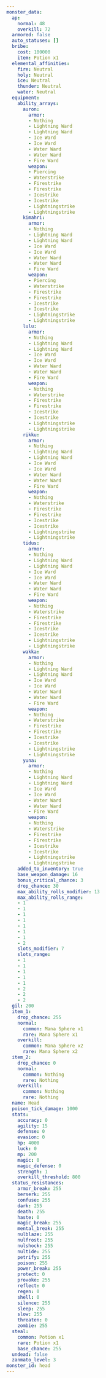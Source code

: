 ```yaml
---
monster_data:
  ap:
    normal: 48
    overkill: 72
  armored: false
  auto_statuses: []
  bribe:
    cost: 100000
    item: Potion x1
  elemental_affinities:
    fire: Neutral
    holy: Neutral
    ice: Neutral
    thunder: Neutral
    water: Neutral
  equipment:
    ability_arrays:
      auron:
        armor:
        - Nothing
        - Lightning Ward
        - Lightning Ward
        - Ice Ward
        - Ice Ward
        - Water Ward
        - Water Ward
        - Fire Ward
        weapon:
        - Piercing
        - Waterstrike
        - Firestrike
        - Firestrike
        - Icestrike
        - Icestrike
        - Lightningstrike
        - Lightningstrike
      kimahri:
        armor:
        - Nothing
        - Lightning Ward
        - Lightning Ward
        - Ice Ward
        - Ice Ward
        - Water Ward
        - Water Ward
        - Fire Ward
        weapon:
        - Piercing
        - Waterstrike
        - Firestrike
        - Firestrike
        - Icestrike
        - Icestrike
        - Lightningstrike
        - Lightningstrike
      lulu:
        armor:
        - Nothing
        - Lightning Ward
        - Lightning Ward
        - Ice Ward
        - Ice Ward
        - Water Ward
        - Water Ward
        - Fire Ward
        weapon:
        - Nothing
        - Waterstrike
        - Firestrike
        - Firestrike
        - Icestrike
        - Icestrike
        - Lightningstrike
        - Lightningstrike
      rikku:
        armor:
        - Nothing
        - Lightning Ward
        - Lightning Ward
        - Ice Ward
        - Ice Ward
        - Water Ward
        - Water Ward
        - Fire Ward
        weapon:
        - Nothing
        - Waterstrike
        - Firestrike
        - Firestrike
        - Icestrike
        - Icestrike
        - Lightningstrike
        - Lightningstrike
      tidus:
        armor:
        - Nothing
        - Lightning Ward
        - Lightning Ward
        - Ice Ward
        - Ice Ward
        - Water Ward
        - Water Ward
        - Fire Ward
        weapon:
        - Nothing
        - Waterstrike
        - Firestrike
        - Firestrike
        - Icestrike
        - Icestrike
        - Lightningstrike
        - Lightningstrike
      wakka:
        armor:
        - Nothing
        - Lightning Ward
        - Lightning Ward
        - Ice Ward
        - Ice Ward
        - Water Ward
        - Water Ward
        - Fire Ward
        weapon:
        - Nothing
        - Waterstrike
        - Firestrike
        - Firestrike
        - Icestrike
        - Icestrike
        - Lightningstrike
        - Lightningstrike
      yuna:
        armor:
        - Nothing
        - Lightning Ward
        - Lightning Ward
        - Ice Ward
        - Ice Ward
        - Water Ward
        - Water Ward
        - Fire Ward
        weapon:
        - Nothing
        - Waterstrike
        - Firestrike
        - Firestrike
        - Icestrike
        - Icestrike
        - Lightningstrike
        - Lightningstrike
    added_to_inventory: true
    base_weapon_damage: 16
    bonus_critical_chance: 3
    drop_chance: 30
    max_ability_rolls_modifier: 13
    max_ability_rolls_range:
    - 1
    - 1
    - 1
    - 1
    - 1
    - 1
    - 1
    - 2
    slots_modifier: 7
    slots_range:
    - 1
    - 1
    - 1
    - 1
    - 1
    - 2
    - 2
    - 2
  gil: 200
  item_1:
    drop_chance: 255
    normal:
      common: Mana Sphere x1
      rare: Mana Sphere x1
    overkill:
      common: Mana Sphere x2
      rare: Mana Sphere x2
  item_2:
    drop_chance: 0
    normal:
      common: Nothing
      rare: Nothing
    overkill:
      common: Nothing
      rare: Nothing
  name: Head
  poison_tick_damage: 1000
  stats:
    accuracy: 0
    agility: 15
    defense: 0
    evasion: 0
    hp: 4000
    luck: 0
    mp: 200
    magic: 0
    magic_defense: 0
    strength: 1
    overkill_threshold: 800
  status_resistances:
    armor_break: 255
    berserk: 255
    confuse: 255
    dark: 255
    death: 255
    haste: 0
    magic_break: 255
    mental_break: 255
    nulblaze: 255
    nulfrost: 255
    nulshock: 255
    nultide: 255
    petrify: 255
    poison: 255
    power_break: 255
    protect: 0
    provoke: 255
    reflect: 0
    regen: 0
    shell: 0
    silence: 255
    sleep: 255
    slow: 255
    threaten: 0
    zombie: 255
  steal:
    common: Potion x1
    rare: Potion x1
    base_chance: 255
  undead: false
  zanmato_level: 3
monster_id: head
---
```

